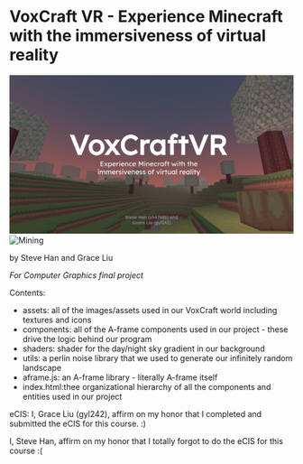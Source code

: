 # VoxCraft VR - Experience Minecraft with the immersiveness of virtual reality
![Cover photo](./Cover.png?raw=true "Title")
![Mining](https://media.giphy.com/media/nZWtR6mwznL1T9SwZS/giphy.gif)

by Steve Han and Grace Liu

*For Computer Graphics final project*

Contents:

- assets: all of the images/assets used in our VoxCraft world including textures and icons
- components: all of the A-frame components used in our project - these drive the logic behind our program
- shaders: shader for the day/night sky gradient in our background
- utils: a perlin noise library that we used to generate our infinitely random landscape
- aframe.js: an A-frame library - literally A-frame itself
- index.html:thee organizational hierarchy of all the components and entities used in our project

eCIS:
I, Grace Liu (gyl242), affirm on my honor that I completed and submitted the eCIS for this course. :)

I, Steve Han, affirm on my honor that I totally forgot to do the eCIS for this course :(
